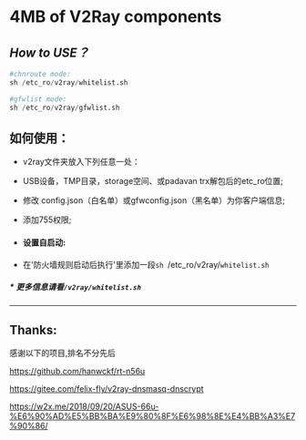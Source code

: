 # 4MB of V2Ray components

## *How to USE？*

``` python
#chnroute mode:
sh /etc_ro/v2ray/whitelist.sh

#gfwlist mode:
sh /etc_ro/v2ray/gfwlist.sh
```





## 如何使用：

* v2ray文件夹放入下列任意一处：
* USB设备，TMP目录，storage空间、或padavan trx解包后的etc_ro位置;

* 修改 config.json（白名单）或gfwconfig.json（黑名单）为你客户端信息;
* 添加755权限;

* #### 设置自启动:
 * 在'防火墙规则启动后执行'里添加一段`sh `/etc_ro/v2ray/`whitelist.sh`

##### * 更多信息请看`/v2ray/whitelist.sh`
  
  
-------------
## Thanks:
感谢以下的项目,排名不分先后

https://github.com/hanwckf/rt-n56u

https://gitee.com/felix-fly/v2ray-dnsmasq-dnscrypt

https://w2x.me/2018/09/20/ASUS-66u-%E6%90%AD%E5%BB%BA%E9%80%8F%E6%98%8E%E4%BB%A3%E7%90%86/
